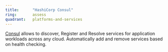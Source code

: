 ```yaml
---
title:      "HashiCorp Consul"
ring:       assess
quadrant:   platforms-and-services
---
```


[Consul](https://www.hashicorp.com/products/consul) allows to discover, Register and Resolve services for application workloads across any cloud. Automatically add and remove services based on health checking.